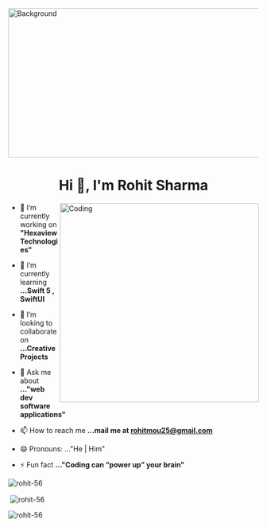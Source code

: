 <img alt="Background" height="300" width="1020" src="https://wallpaperaccess.com/full/7167570.png">
<h1 align="center">Hi 👋, I'm Rohit Sharma</h1>
<img align="right" alt="Coding" width="400" src="https://contentstatic.techgig.com/thumb/msid-78956017,width-460,resizemode-4/How-to-become-a-software-engineer-in-2021.jpg?85576">

- 🔭 I’m currently working on **"Hexaview Technologies"**

- 🌱 I’m currently learning **...Swift 5 , SwiftUI**

- 👯 I’m looking to collaborate on **...Creative Projects**

- 💬 Ask me about **..."web dev software applications"**

- 📫 How to reach me **...mail me at rohitmou25@gmail.com**

- 😄 Pronouns: ..."He | Him"

- ⚡ Fun fact **..."Coding can “power up” your brain"**


<p><img align="left" src="https://github-readme-stats.vercel.app/api/top-langs?username=rohit-56&show_icons=true&locale=en&layout=compact" alt="rohit-56" /></p>

<br>

<p>&nbsp;<img align="center" src="https://github-readme-stats.vercel.app/api?username=rohit-56&show_icons=true&locale=en" alt="rohit-56" /></p>

<p><img align="center" src="https://github-readme-streak-stats.herokuapp.com/?user=rohit-56&" alt="rohit-56" /></p>
